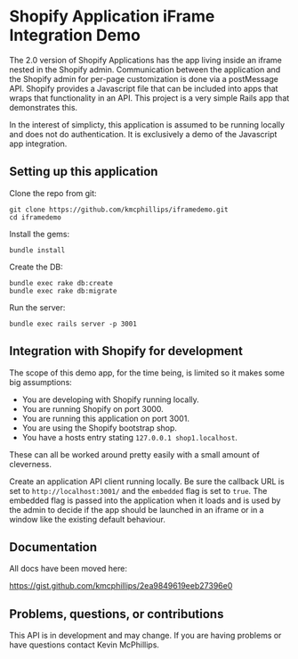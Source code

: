 Shopify Application iFrame Integration Demo
===========================================

The 2.0 version of Shopify Applications has the app living inside an iframe nested in the Shopify admin. Communication between the application and the Shopify admin for per-page customization is done via a postMessage API. Shopify provides a Javascript file that can be included into apps that wraps that functionality in an API. This project is a very simple Rails app that demonstrates this.

In the interest of simplicty, this application is assumed to be running locally and does not do authentication. It is exclusively a demo of the Javascript app integration.


## Setting up this application

Clone the repo from git:

    git clone https://github.com/kmcphillips/iframedemo.git
    cd iframedemo

Install the gems:

    bundle install

Create the DB:

    bundle exec rake db:create
    bundle exec rake db:migrate

Run the server:

    bundle exec rails server -p 3001


## Integration with Shopify for development

The scope of this demo app, for the time being, is limited so it makes some big assumptions:

* You are developing with Shopify running locally.
* You are running Shopify on port 3000.
* You are running this application on port 3001.
* You are using the Shopify bootstrap shop.
* You have a hosts entry stating `127.0.0.1 shop1.localhost`.

These can all be worked around pretty easily with a small amount of cleverness.

Create an application API client running locally. Be sure the callback URL is set to `http://localhost:3001/` and the `embedded` flag is set to `true`. The embedded flag is passed into the application when it loads and is used by the admin to decide if the app should be launched in an iframe or in a window like the existing default behaviour.


## Documentation

All docs have been moved here:

https://gist.github.com/kmcphillips/2ea9849619eeb27396e0


## Problems, questions, or contributions

This API is in development and may change. If you are having problems or have questions contact Kevin McPhillips.

